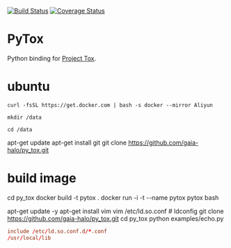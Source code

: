 [![Build Status](http://img.shields.io/travis/TokTok/py-toxcore-c.svg)](https://travis-ci.org/TokTok/py-toxcore-c)
[![Coverage Status](https://coveralls.io/repos/github/TokTok/py-toxcore-c/badge.svg?branch=master)](https://coveralls.io/github/TokTok/py-toxcore-c?branch=master)

# PyTox

Python binding for [Project Tox](https://github.com/TokTok/c-toxcore).


# ubuntu

```docker
curl -fsSL https://get.docker.com | bash -s docker --mirror Aliyun
```

```
mkdir /data
```
```
cd /data
```
apt-get update 
apt-get install git
git clone https://github.com/gaia-halo/py_tox.git

# build image

cd py_tox
docker build -t pytox .
docker run -i -t --name pytox pytox bash

apt-get update -y
apt-get install vim
vim /etc/ld.so.conf #
ldconfig
git clone https://github.com/gaia-halo/py_tox.git
cd py_tox
python examples/echo.py

```ld.so.conf
include /etc/ld.so.conf.d/*.conf
/usr/local/lib
```
